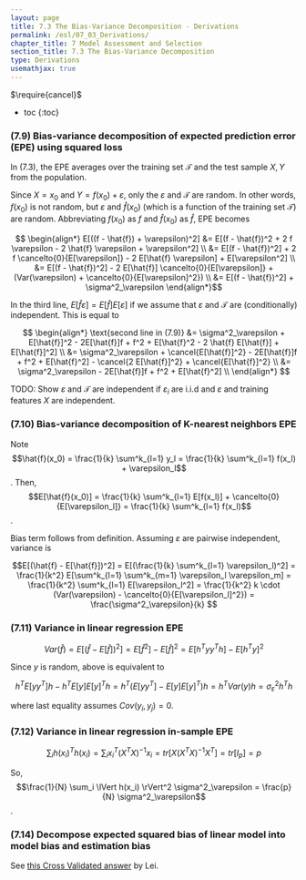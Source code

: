 ```yaml
---
layout: page
title: 7.3 The Bias-Variance Decomposition - Derivations
permalink: /esl/07_03_Derivations/
chapter_title: 7 Model Assessment and Selection
section_title: 7.3 The Bias-Variance Decomposition
type: Derivations
usemathjax: true
---
```


$\require{cancel}$

* toc
{:toc}

### (7.9) Bias-variance decomposition of expected prediction error (EPE) using squared loss

In (7.3), the EPE averages over the training set $\mathcal{T}$ and the test sample $X, Y$ from the population.

Since $X = x_0$ and $Y = f(x_0) + \varepsilon$, only the $\varepsilon$ and $\mathcal{T}$ are random. In other words, $f(x_0)$ is not random, but $\varepsilon$ and $\hat{f}(x_0)$ (which is a function of the training set $\mathcal{T}$) are random. Abbreviating $f(x_0)$ as $f$ and $\hat{f}(x_0)$ as $\hat{f}$, EPE becomes

$$ \begin{align*}
E[((f - \hat{f}) + \varepsilon)^2]
&= E[(f - \hat{f})^2 + 2 f \varepsilon - 2 \hat{f} \varepsilon + \varepsilon^2] \\
&= E[(f - \hat{f})^2] + 2 f \cancelto{0}{E[\varepsilon]} - 2 E[\hat{f} \varepsilon] + E[\varepsilon^2] \\
&= E[(f - \hat{f})^2] - 2 E[\hat{f}] \cancelto{0}{E[\varepsilon]} + (Var(\varepsilon) + \cancelto{0}{E[\varepsilon]^2}) \\
&= E[(f - \hat{f})^2] + \sigma^2_\varepsilon
\end{align*}$$ 

In the third line, $E[\hat{f} \varepsilon] = E[\hat{f}] E[\varepsilon]$ if we assume that $\varepsilon$ and $\mathcal{T}$ are (conditionally) independent. This is equal to

$$ \begin{align*}
\text{second line in (7.9)}
&= \sigma^2_\varepsilon + E[\hat{f}]^2 - 2E[\hat{f}]f + f^2 + E[\hat{f}^2 - 2 \hat{f} E[\hat{f}] + E[\hat{f}]^2] \\
&= \sigma^2_\varepsilon + \cancel{E[\hat{f}]^2} - 2E[\hat{f}]f + f^2 + E[\hat{f}^2] - \cancel{2 E[\hat{f}]^2} + \cancel{E[\hat{f}]^2} \\
&= \sigma^2_\varepsilon - 2E[\hat{f}]f + f^2 + E[\hat{f}^2] \\
\end{align*} $$

TODO: Show $\varepsilon$ and $\mathcal{T}$ are independent if $\varepsilon_i$ are i.i.d and $\varepsilon$ and training features $X$ are independent.

### (7.10) Bias-variance decomposition of K-nearest neighbors EPE

Note $$\hat{f}(x_0) = \frac{1}{k} \sum^k_{l=1} y_l = \frac{1}{k} \sum^k_{l=1} f(x_l) + \varepsilon_l$$. Then, $$E[\hat{f}(x_0)] = \frac{1}{k} \sum^k_{l=1} E[f(x_l)] + \cancelto{0}{E[\varepsilon_l]} = \frac{1}{k} \sum^k_{l=1} f(x_l)$$.

Bias term follows from definition. Assuming $\varepsilon$ are pairwise independent, variance is 

$$E[(\hat{f} - E[\hat{f}])^2] = E[(\frac{1}{k} \sum^k_{l=1} \varepsilon_l)^2] = \frac{1}{k^2} E[\sum^k_{l=1} \sum^k_{m=1} \varepsilon_l \varepsilon_m] = \frac{1}{k^2} \sum^k_{l=1} E[\varepsilon_l^2] = \frac{1}{k^2} k \cdot (Var(\varepsilon) - \cancelto{0}{E[\varepsilon_l]^2}) = \frac{\sigma^2_\varepsilon}{k} $$

### (7.11) Variance in linear regression EPE

$$
Var(\hat{f}) 
= E[(\hat{f} - E[\hat{f}])^2] 
= E[\hat{f}^2] - E[\hat{f}]^2
= E[h^Ty y^Th] - E[h^Ty]^2
$$

Since $y$ is random, above is equivalent to

$$
h^T E[yy^T] h - h^T E[y]E[y]^T h
= h^T (E[yy^T] - E[y]E[y]^T) h
= h^T Var(y) h
= \sigma^2_\varepsilon h^T h 
$$

where last equality assumes $Cov(y_i,y_j) = 0$.

### (7.12) Variance in linear regression in-sample EPE

$$\sum_i h(x_i)^T h(x_i) = \sum_i x^T_i (X^TX)^{-1} x_i = tr[X(X^TX)^{-1}X^T] = tr[I_p] = p$$

So, $$\frac{1}{N} \sum_i \lVert h(x_i) \rVert^2 \sigma^2_\varepsilon = \frac{p}{N} \sigma^2_\varepsilon$$.

### (7.14) Decompose expected squared bias of linear model into model bias and estimation bias

See [this Cross Validated answer](https://stats.stackexchange.com/a/336517/261782) by Lei.